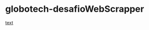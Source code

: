 # globotech-desafioWebScrapper

[text](https://www.figma.com/file/qYxH462DHpxSddX1mmoHFO/Desafio-HighEnd?node-id=0%3A1)